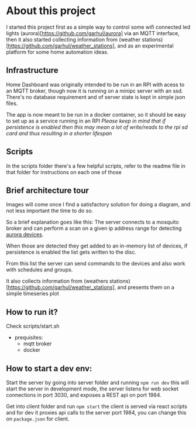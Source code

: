 # About this project
I started this project first as a simple way to control some wifi connected led lights (aurora)[https://github.com/garhul/aurora] via an MQTT interface, then it also started collecting information from (weather stations)[https://github.com/garhul/weather_stations], and as an experimental platform for some home automation ideas.

## Infrastructure
Home Dashboard was originally intended to be run in an RPI with acess to an MQTT broker, though now it is running on a minipc server with an ssd.
There's no database requirement and of server state is kept in simple json files.

The app is now meant to be run in a docker container, so it should be easy to set up as a service running in an RPI
*Please keep in mind that if persistence is enabled then this may mean a lot of write/reads to the rpi sd card and thus resulting in a shorter lifespan*

## Scripts
In the scripts folder there's a few helpful scripts, refer to the readme file in that folder for instructions on each one of those


## Brief architecture tour
Images will come once I find a satisfactory solution for doing a diagram, and not less important the time to do so.

So a brief explanation goes like this:
The server connects to a mosquito broker and can perform a scan on a given ip address range for detecting [aurora devices](https://github.com/garhul/aurora). 

When those are detected they get added to an in-memory list of devices, if persistence is enabled the list gets written to the disc.

From this list the server can send commands to the devices and also work with schedules and groups. 

It also collects information from (weathers stations)[https://github.com/garhul/weather_stations], and presents them on a simple timeseries plot


## How to run it?
Check scripts/start.sh

- prequisites:
  - mqtt broker
  - docker

## How to start a dev env:

Start the server by going into server folder and running `npm run dev` this will start the server in development mode, the server listens for web socket connections in port 3030, and exposes a REST api on port 1984.

Get into client folder and run `npm start` the client is served via react scripts and for dev it proxies api calls to the server port 1984, you can change this on `package.json` for client.

